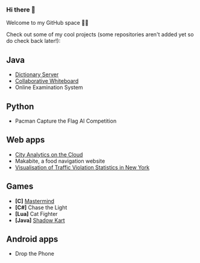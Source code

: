 ### Hi there 👋
Welcome to my GitHub space 👾🌈


Check out some of my cool projects (some repositories aren't added yet so do check back later!):


## Java
- [Dictionary Server](https://github.com/hedgehog7453/Dictionary-Server)
- [Collaborative Whiteboard](https://github.com/hedgehog7453/Collaborative-Whiteboard)
- Online Examination System

## Python
- Pacman Capture the Flag AI Competition

## Web apps
- [City Analytics on the Cloud](https://github.com/hedgehog7453/City-Analytics-on-the-Cloud)
- Makabite, a food navigation website
- [Visualisation of Traffic Violation Statistics in New York](https://github.com/hedgehog7453/NY-Traffic-Violations-Visualisation)

## Games
- **[C]** [Mastermind](https://github.com/hedgehog7453/Mastermind)
- **[C#]** Chase the Light
- **[Lua]** Cat Fighter
- **[Java]** [Shadow Kart](https://github.com/hedgehog7453/Shadow-Kart-Rework)

## Android apps
- Drop the Phone


<!--
**hedgehog7453/hedgehog7453** is a ✨ _special_ ✨ repository because its `README.md` (this file) appears on your GitHub profile.

Here are some ideas to get you started:

- 🔭 I’m currently working on ...
- 🌱 I’m currently learning ...
- 👯 I’m looking to collaborate on ...
- 🤔 I’m looking for help with ...
- 💬 Ask me about ...
- 📫 How to reach me: ...
- 😄 Pronouns: ...
- ⚡ Fun fact: ...
-->
